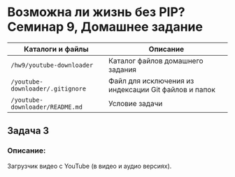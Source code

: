 # Возможна ли жизнь без PIP? Семинар 9, Домашнее задание

Каталоги и файлы                        | Описание
----------------------------------------|-----------------------------------------------------
`/hw9/youtube-downloader`               | Каталог файлов домашнего задания
`/youtube-downloader/.gitignore`        | Файл для исключения из индексации Git файлов и папок
`/youtube-downloader/README.md`         | Условие задачи

## Задача 3

### Описание:

Загрузчик видео с YouTube (в видео и аудио версиях).
